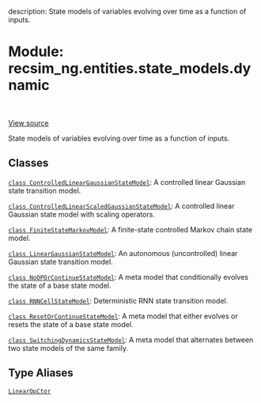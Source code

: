 description: State models of variables evolving over time as a function of
inputs.

<div itemscope itemtype="http://developers.google.com/ReferenceObject">
<meta itemprop="name" content="recsim_ng.entities.state_models.dynamic" />
<meta itemprop="path" content="Stable" />
</div>

# Module: recsim_ng.entities.state_models.dynamic

<!-- Insert buttons and diff -->

<table class="tfo-notebook-buttons tfo-api nocontent" align="left">

</table>

<a target="_blank" href="https://github.com/google-research/recsim_ng/tree/master/recsim_ng/entities/state_models/dynamic.py">View
source</a>

State models of variables evolving over time as a function of inputs.

## Classes

[`class ControlledLinearGaussianStateModel`](../../../recsim_ng/entities/state_models/dynamic/ControlledLinearGaussianStateModel.md):
A controlled linear Gaussian state transition model.

[`class ControlledLinearScaledGaussianStateModel`](../../../recsim_ng/entities/state_models/dynamic/ControlledLinearScaledGaussianStateModel.md):
A controlled linear Gaussian state model with scaling operators.

[`class FiniteStateMarkovModel`](../../../recsim_ng/entities/state_models/dynamic/FiniteStateMarkovModel.md):
A finite-state controlled Markov chain state model.

[`class LinearGaussianStateModel`](../../../recsim_ng/entities/state_models/dynamic/LinearGaussianStateModel.md):
An autonomous (uncontrolled) linear Gaussian state transition model.

[`class NoOPOrContinueStateModel`](../../../recsim_ng/entities/state_models/dynamic/NoOPOrContinueStateModel.md):
A meta model that conditionally evolves the state of a base state model.

[`class RNNCellStateModel`](../../../recsim_ng/entities/state_models/dynamic/RNNCellStateModel.md):
Deterministic RNN state transition model.

[`class ResetOrContinueStateModel`](../../../recsim_ng/entities/state_models/dynamic/ResetOrContinueStateModel.md):
A meta model that either evolves or resets the state of a base state model.

[`class SwitchingDynamicsStateModel`](../../../recsim_ng/entities/state_models/dynamic/SwitchingDynamicsStateModel.md):
A meta model that alternates between two state models of the same family.

## Type Aliases

[`LinearOpCtor`](../../../recsim_ng/entities/state_models/dynamic/LinearOpCtor.md)
